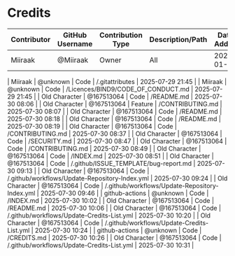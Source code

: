 # Credits

| Contributor | GitHub Username | Contribution Type | Description/Path | Date Added |
|-------------|----------------|------------------|------------------|------------|
| Miiraak     | @Miiraak       | Owner            | All              | 2025-01-01 |
<!-- This file is automatically updated by workflow. Additions will appear below. -->

| Miiraak | @unknown | Code | /.gitattributes | 2025-07-29 21:45 |
| Miiraak | @unknown | Code | /Licences/BIND9/CODE_OF_CONDUCT.md | 2025-07-29 21:45 |
| Old Character | @167513064 | Code | /README.md | 2025-07-30 08:06 |
| Old Character | @167513064 | Feature | /CONTRIBUTING.md | 2025-07-30 08:07 |
| Old Character | @167513064 | Code | /README.md | 2025-07-30 08:18 |
| Old Character | @167513064 | Code | /README.md | 2025-07-30 08:19 |
| Old Character | @167513064 | Code | /CONTRIBUTING.md | 2025-07-30 08:37 |
| Old Character | @167513064 | Code | /SECURITY.md | 2025-07-30 08:47 |
| Old Character | @167513064 | Code | /CONTRIBUTING.md | 2025-07-30 08:49 |
| Old Character | @167513064 | Code | /INDEX.md | 2025-07-30 08:51 |
| Old Character | @167513064 | Code | /.github/ISSUE_TEMPLATE/bug-report.md | 2025-07-30 09:13 |
| Old Character | @167513064 | Code | /.github/workflows/Update-Repository-Index.yml | 2025-07-30 09:24 |
| Old Character | @167513064 | Code | /.github/workflows/Update-Repository-Index.yml | 2025-07-30 09:46 |
| github-actions | @unknown | Code | /INDEX.md | 2025-07-30 10:02 |
| Old Character | @167513064 | Code | /README.md | 2025-07-30 10:06 |
| Old Character | @167513064 | Code | /.github/workflows/Update-Credits-List.yml | 2025-07-30 10:20 |
| Old Character | @167513064 | Code | /.github/workflows/Update-Credits-List.yml | 2025-07-30 10:24 |
| github-actions | @unknown | Code | /CREDITS.md | 2025-07-30 10:26 |
| Old Character | @167513064 | Code | /.github/workflows/Update-Credits-List.yml | 2025-07-30 10:31 |
